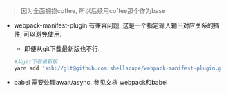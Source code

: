 

> 因为全面拥抱coffee, 所以后续用coffee那个作为base



- webpack-manifest-plugin 有兼容问题, 这是一个指定输入输出对应关系的插件, 可以避免使用.

  - 即便从git下载最新版也不行. 

  ```sh
  #从git下载最新版
  yarn add 'ssh://git@github.com:shellscape/webpack-manifest-plugin.git'
  ```


- babel 需要处理await/async, 参见文档 webpack和babel

